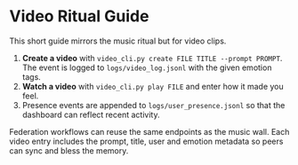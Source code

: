 # Video Ritual Guide

This short guide mirrors the music ritual but for video clips.

1. **Create a video** with `video_cli.py create FILE TITLE --prompt PROMPT`.
   The event is logged to `logs/video_log.jsonl` with the given emotion tags.
2. **Watch a video** with `video_cli.py play FILE` and enter how it made you feel.
3. Presence events are appended to `logs/user_presence.jsonl` so that the dashboard can reflect recent activity.

Federation workflows can reuse the same endpoints as the music wall. Each video entry includes the prompt, title, user and emotion metadata so peers can sync and bless the memory.
